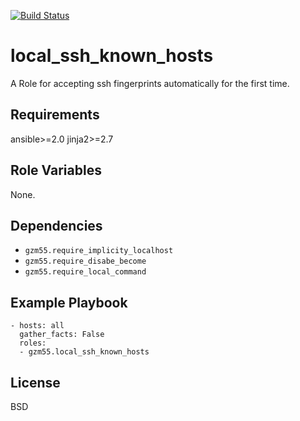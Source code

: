 [![Build Status](https://travis-ci.org/gzm55/ansible-local-ssh-known-hosts-role.svg?branch=master)](https://travis-ci.org/gzm55/ansible-local-ssh-known-hosts-role)

local_ssh_known_hosts
=========

A Role for accepting ssh fingerprints automatically for the first time.

Requirements
------------

ansible>=2.0
jinja2>=2.7

Role Variables
--------------

None.

Dependencies
------------

- `gzm55.require_implicity_localhost`
- `gzm55.require_disabe_become`
- `gzm55.require_local_command`

Example Playbook
----------------

    - hosts: all
      gather_facts: False
      roles:
      - gzm55.local_ssh_known_hosts

License
-------

BSD
